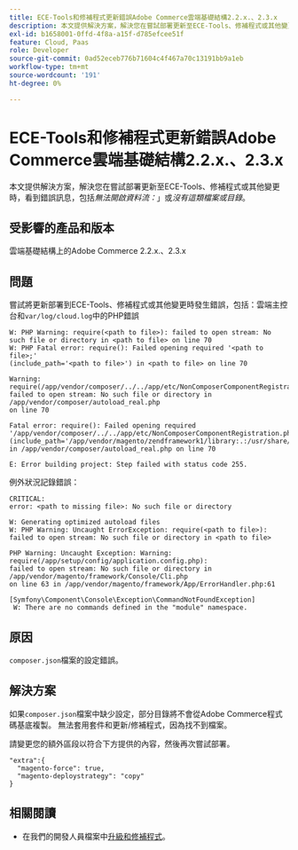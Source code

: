 ```yaml
---
title: ECE-Tools和修補程式更新錯誤Adobe Commerce雲端基礎結構2.2.x.、2.3.x
description: 本文提供解決方案，解決您在嘗試部署更新至ECE-Tools、修補程式或其他變更時，會看到錯誤訊息，包括「*無法開啟資料流：*」或「*沒有這類檔案或目錄*」。
exl-id: b1658001-0ffd-4f8a-a15f-d785efcee51f
feature: Cloud, Paas
role: Developer
source-git-commit: 0ad52eceb776b71604c4f467a70c13191bb9a1eb
workflow-type: tm+mt
source-wordcount: '191'
ht-degree: 0%

---
```


# ECE-Tools和修補程式更新錯誤Adobe Commerce雲端基礎結構2.2.x.、2.3.x

本文提供解決方案，解決您在嘗試部署更新至ECE-Tools、修補程式或其他變更時，看到錯誤訊息，包括&#x200B;*無法開啟資料流：*」或&#x200B;*沒有這類檔案或目錄*。

## 受影響的產品和版本

雲端基礎結構上的Adobe Commerce 2.2.x.、2.3.x

## 問題

嘗試將更新部署到ECE-Tools、修補程式或其他變更時發生錯誤，包括：雲端主控台和`var/log/cloud.log`中的PHP錯誤

```
W: PHP Warning: require(<path to file>): failed to open stream: No such file or directory in <path to file> on line 70
W: PHP Fatal error: require(): Failed opening required '<path to file>;'
(include_path='<path to file>') in <path to file> on line 70

Warning: require(/app/vendor/composer/../../app/etc/NonComposerComponentRegistration.php):
failed to open stream: No such file or directory in /app/vendor/composer/autoload_real.php
on line 70

Fatal error: require(): Failed opening required '/app/vendor/composer/../../app/etc/NonComposerComponentRegistration.php'
(include_path='/app/vendor/magento/zendframework1/library:.:/usr/share/php')
in /app/vendor/composer/autoload_real.php on line 70

E: Error building project: Step failed with status code 255.
```

例外狀況記錄錯誤：

```
CRITICAL:
error: <path to missing file>: No such file or directory
```

```
W: Generating optimized autoload files
W: PHP Warning: Uncaught ErrorException: require(<path to file>):
failed to open stream: No such file or directory in <path to file>
```

```
PHP Warning: Uncaught Exception: Warning: require(/app/setup/config/application.config.php):
failed to open stream: No such file or directory in /app/vendor/magento/framework/Console/Cli.php
on line 63 in /app/vendor/magento/framework/App/ErrorHandler.php:61
```

```
[Symfony\Component\Console\Exception\CommandNotFoundException]
 W: There are no commands defined in the "module" namespace.
```

## 原因

`composer.json`檔案的設定錯誤。

## 解決方案

如果`composer.json`檔案中缺少設定，部分目錄將不會從Adobe Commerce程式碼基底複製。 無法套用套件和更新/修補程式，因為找不到檔案。

請變更您的額外區段以符合下方提供的內容，然後再次嘗試部署。

```
"extra":{
  "magento-force": true,
  "magento-deploystrategy": "copy"
}
```

## 相關閱讀

* 在我們的開發人員檔案中[升級和修補程式](https://devdocs.magento.com/guides/v2.3/cloud/project/project-upgrade-parent.html?itm_source=devdocs&amp;itm_medium=search_page&amp;itm_campaign=federated_search&amp;itm_term=update%20ece%20tools)。
